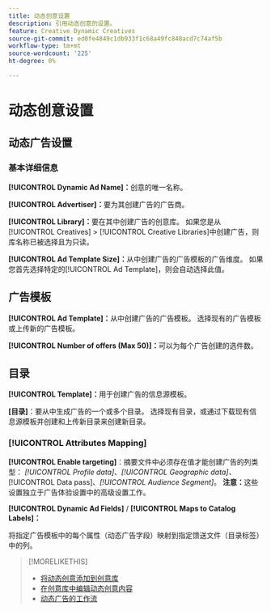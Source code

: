 ```yaml
---
title: 动态创意设置
description: 引用动态创意的设置。
feature: Creative Dynamic Creatives
source-git-commit: ed0fe4849c1db933f1c68a49fc848acd7c74af5b
workflow-type: tm+mt
source-wordcount: '225'
ht-degree: 0%

---
```


# 动态创意设置

<!-- add a description -->

<!-- This looks the same for me for either HTML5 type as of 9/24:

## Dynamic ad settings for static HTML5 ads {#dynamic-ad-settings-static-html5}

### Basic Details

**[!UICONTROL Advertiser]:** The advertiser for which to create the ads.

**[!UICONTROL Library]:** The creative library in which to create the ads.

**[!UICONTROL Dynamic Ad Name]:** A unique name for the creative.

**[!UICONTROL Ad Template Size]:** The ad dimensions for the ad template from which to create the ad. If you first select a specific [!UICONTROL Ad Template], then this value is automatically selected.

**[!UICONTROL Ad Template Type]:** The type of ad template from which to create the ad: *[!UICONTROL Static HTML5]* or *[!UICONTROL Dynamic HTML5]*.  If you first select a specific [!UICONTROL Ad Template], then this value is automatically selected.

**[!UICONTROL Ad Template]:** The ad template from which to create the ad.

**[!UICONTROL clickURL]:** A valid landing page URL to which users are redirected when they click the ad.

### [!UICONTROL Attributes Details]

-->

## 动态广告设置<!-- for dynamic HTML5 ads {#dynamic-ad-settings-dynamic-html5}-->

<!-- add a description -->

### 基本详细信息

**[!UICONTROL Dynamic Ad Name]：**&#x200B;创意的唯一名称。

**[!UICONTROL Advertiser]：**&#x200B;要为其创建广告的广告商。

**[!UICONTROL Library]：**&#x200B;要在其中创建广告的创意库。 如果您是从[!UICONTROL Creatives] > [!UICONTROL Creative Libraries]中创建广告，则库名称已被选择且为只读。

**[!UICONTROL Ad Template Size]：**&#x200B;从中创建广告的广告模板的广告维度。 如果您首先选择特定的[!UICONTROL Ad Template]，则会自动选择此值。

## 广告模板

**[!UICONTROL Ad Template]：**&#x200B;从中创建广告的广告模板。 选择现有的广告模板或上传新的广告模板。<!-- Need to add the specs for that -->

**[!UICONTROL Number of offers (Max 50)]：**&#x200B;可以为每个广告创建的选件数。<!-- Clarify this: is this the frequency cap (max number of times an ad may be served)? -->

## 目录

**[!UICONTROL Template]：**&#x200B;用于创建广告的信息源模板。

**\[目录\]**：要从中生成广告的一个或多个目录。 选择现有目录，或通过下载现有信息源模板并创建和上传新目录来创建新目录。<!-- Need to add the specs for that -->

### [!UICONTROL Attributes Mapping]

**[!UICONTROL Enable targeting]**：摘要文件中必须存在值才能创建广告的列类型： *[!UICONTROL Profile data]*、*[!UICONTROL Geographic data]、*[!UICONTROL Data pass]、*[!UICONTROL Audience Segment]*。  **注意：**&#x200B;这些设置独立于广告体验设置中的高级设置工作。<!-- Clarify what qualifies for each, and explain more -->

**[!UICONTROL Dynamic Ad Fields]** / **[!UICONTROL Maps to Catalog Labels]：**

将指定广告模板中的每个属性（动态广告字段）映射到指定馈送文件（目录标签）中的列。

>[!MORELIKETHIS]
>
>* [将动态创意添加到创意库](creative-add-dynamic.md)
>* [在创意库中编辑动态创意内容](creative-edit-dynamic.md)
>* [动态广告的工作流](/help/creative/introduction/workflow-dynamic-ads.md)
